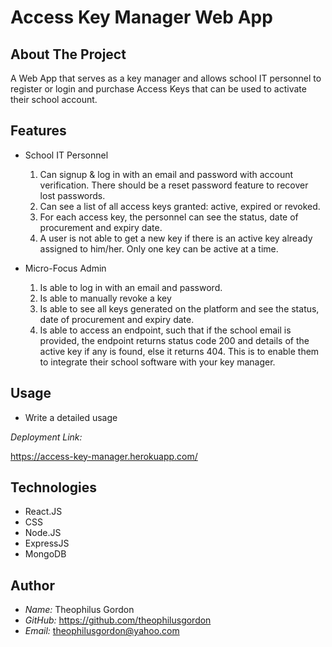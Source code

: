 # Access Key Manager Web App

## About The Project

A Web App that serves as a key manager and allows school IT personnel to register
or login and purchase Access Keys that can be used to activate their school account.

## Features

- School IT Personnel

  1. Can signup & log in with an email and password with account verification.
     There should be a reset password feature to recover lost passwords.
  2. Can see a list of all access keys granted: active, expired or revoked.
  3. For each access key, the personnel can see the status, date of
     procurement and expiry date.
  4. A user is not able to get a new key if there is an active key already
     assigned to him/her. Only one key can be active at a time.

- Micro-Focus Admin
  1. Is able to log in with an email and password.
  2. Is able to manually revoke a key
  3. Is able to see all keys generated on the platform and see the status, date of
     procurement and expiry date.
  4. Is able to access an endpoint, such that if the school email is provided, the
     endpoint returns status code 200 and details of the active key if any is found, else
     it returns 404. This is to enable them to integrate their school software with your
     key manager.

## Usage

- Write a detailed usage

_Deployment Link:_

<https://access-key-manager.herokuapp.com/>

## Technologies

- React.JS
- CSS
- Node.JS
- ExpressJS
- MongoDB

## Author

- _Name:_ Theophilus Gordon
- _GitHub:_ <https://github.com/theophilusgordon>
- _Email:_ theophilusgordon@yahoo.com
